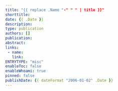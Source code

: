 ```yaml
---
title: "{{ replace .Name "-" " " | title }}"
shorttitle:
date: {{ .Date }}
description: 
type: publication
authors: []
publication:
abstract:
links:
 - name:
   link:
ENTRYTYPE: "misc"
enableToc: false
enableWhoami: true
pinned: false
publishDate: {{ dateFormat "2006-01-02" .Date }}
---
```

